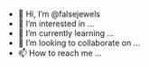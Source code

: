 - 👋 Hi, I’m @falsejewels
- 👀 I’m interested in ...
- 🌱 I’m currently learning ...
- 💞️ I’m looking to collaborate on ...
- 📫 How to reach me ...

<!---
falsejewels/falsejewels is a ✨ special ✨ repository because its `README.md` (this file) appears on your GitHub profile.
You can click the Preview link to take a look at your changes.
--->

